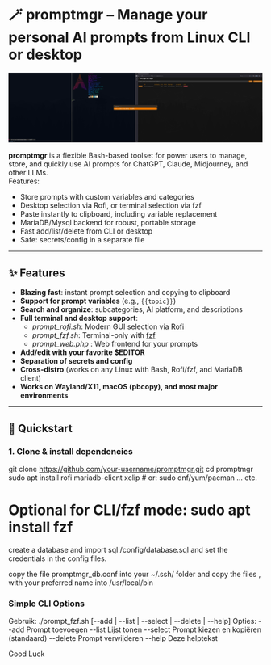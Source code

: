 # 🪄 promptmgr – Manage your personal AI prompts from Linux CLI or desktop

![screenshot](https://github.com/siekman-io/PromptManager/blob/main/promptmgr-preview.png)

**promptmgr** is a flexible Bash-based toolset for power users to manage, store, and quickly use AI prompts for ChatGPT, Claude, Midjourney, and other LLMs.  
Features:
- Store prompts with custom variables and categories
- Desktop selection via Rofi, or terminal selection via fzf
- Paste instantly to clipboard, including variable replacement
- MariaDB/Mysql backend for robust, portable storage
- Fast add/list/delete from CLI or desktop
- Safe: secrets/config in a separate file

---

## ✨ Features

- **Blazing fast**: instant prompt selection and copying to clipboard
- **Support for prompt variables** (e.g., `{{topic}}`)
- **Search and organize**: subcategories, AI platform, and descriptions
- **Full terminal and desktop support**:  
  - *prompt_rofi.sh*: Modern GUI selection via [Rofi](https://github.com/davatorium/rofi)
  - *prompt_fzf.sh*: Terminal-only with [fzf](https://github.com/junegunn/fzf)
  - *prompt_web.php* : Web frontend for your prompts
- **Add/edit with your favorite $EDITOR**
- **Separation of secrets and config**
- **Cross-distro** (works on any Linux with Bash, Rofi/fzf, and MariaDB client)
- **Works on Wayland/X11, macOS (pbcopy), and most major environments**

---

## 🚀 Quickstart

### 1. **Clone & install dependencies**

git clone https://github.com/your-username/promptmgr.git
cd promptmgr
sudo apt install rofi mariadb-client xclip # or: sudo dnf/yum/pacman ... etc.
# Optional for CLI/fzf mode: sudo apt install fzf

create a database and import sql /config/database.sql
and set the credentials in the config files. 

copy the file promptmgr_db.conf into your ~/.ssh/ folder 
and copy the files , with your preferred name into /usr/local/bin 

### Simple CLI Options

Gebruik: ./prompt_fzf.sh [--add | --list | --select | --delete | --help]
Opties:
  --add       Prompt toevoegen
  --list      Lijst tonen
  --select    Prompt kiezen en kopiëren (standaard)
  --delete    Prompt verwijderen
  --help      Deze helptekst

Good Luck

